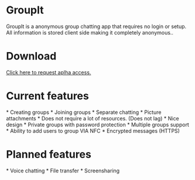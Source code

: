 <h1>GroupIt</h1>

GroupIt is a anonymous group chatting app that requires no login or setup. All information is stored client side making it completely anonymous..

<h1>Download</h1>

[Click here to request aplha access.](https://groups.google.com/forum/#!forum/groupitiohttps://groups.google.com/forum/#!forum/groupitio)

<h1>Current features</h1>
* Creating groups
* Joining groups
* Separate chatting
* Picture attachments
* Does not require a lot of resources. (Does not lag)
* Nice design
* Private groups with password protection
* Multiple groups support
* Ability to add users to group VIA NFC
* Encrypted messages (HTTPS)


<h1>Planned features</h1>
* Voice chatting
* File transfer
* Screensharing
